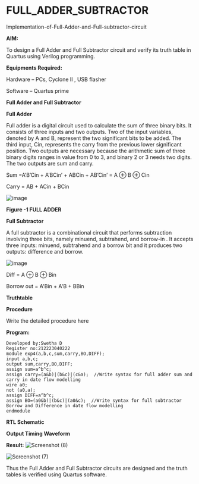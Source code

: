 # FULL_ADDER_SUBTRACTOR

Implementation-of-Full-Adder-and-Full-subtractor-circuit

**AIM:**

To design a Full Adder and Full Subtractor circuit and verify its truth table in Quartus using Verilog programming.

**Equipments Required:**

Hardware – PCs, Cyclone II , USB flasher

Software – Quartus prime

**Full Adder and Full Subtractor**

**Full Adder**

Full adder is a digital circuit used to calculate the sum of three binary bits. It consists of three inputs and two outputs. Two of the input variables, denoted by A and B, represent the two significant bits to be added. The third input, Cin, represents the carry from the previous lower significant position. Two outputs are necessary because the arithmetic sum of three binary digits ranges in value from 0 to 3, and binary 2 or 3 needs two digits. The two outputs are sum and carry.

Sum =A’B’Cin + A’BCin’ + ABCin + AB’Cin’ = A ⊕ B ⊕ Cin 

Carry = AB + ACin + BCin

![image](https://github.com/naavaneetha/FULL_ADDER_SUBTRACTOR/assets/154305477/0f30ba51-5ffb-4198-845f-18e054f675e7)

**Figure -1 FULL ADDER**

**Full Subtractor**

A full subtractor is a combinational circuit that performs subtraction involving three bits, namely minuend, subtrahend, and borrow-in . It accepts three inputs: minuend, subtrahend and a borrow bit and it produces two outputs: difference and borrow.

![image](https://github.com/naavaneetha/FULL_ADDER_SUBTRACTOR/assets/154305477/02b24f51-ab51-4304-9ad6-7b81ffc1ead5)

Diff = A ⊕ B ⊕ Bin 

Borrow out = A'Bin + A'B + BBin

**Truthtable**

**Procedure**

Write the detailed procedure here

**Program:**
```
Developed by:Swetha D
Register no:212223040222
module exp4(a,b,c,sum,carry,BO,DIFF);
input a,b,c;
output sum,carry,BO,DIFF;
assign sum=a^b^c;
assign carry=(a&b)|(b&c)|(c&a);  //Write syntax for full adder sum and carry in date flow modelling 
wire a0;
not (a0,a);
assign DIFF=a^b^c;
assign BO=(a0&b)|(b&c)|(a0&c);  //Write syntax for full subtractor Borrow and Difference in date flow modelling
endmodule
```

**RTL Schematic**

**Output Timing Waveform**

**Result:**
![Screenshot (8)](https://github.com/swetha23013979/FULL_ADDER_SUBTRACTOR/assets/153823422/aeda132e-2bc0-4a7a-97c6-5b6ae645709f)


![Screenshot (7)](https://github.com/swetha23013979/FULL_ADDER_SUBTRACTOR/assets/153823422/462cfef7-ae8d-4063-8df6-38757ee0def9)

Thus the Full Adder and Full Subtractor circuits are designed and the truth tables is verified using Quartus software.



